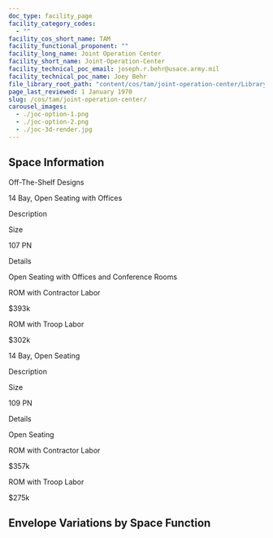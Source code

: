 ```yaml
---
doc_type: facility_page
facility_category_codes:
  - ""
facility_cos_short_name: TAM
facility_functional_proponent: ""
facility_long_name: Joint Operation Center
facility_short_name: Joint-Operation-Center
facility_technical_poc_email: joseph.r.behr@usace.army.mil
facility_technical_poc_name: Joey Behr
file_library_root_path: "content/cos/tam/joint-operation-center/Library/"
page_last_reviewed: 1 January 1970
slug: /cos/tam/joint-operation-center/
carousel_images:
  - ./joc-option-1.png
  - ./joc-option-2.png
  - ./joc-3d-render.jpg
---
```


## Space Information

Off-The-Shelf Designs

14 Bay, Open Seating with Offices

Description

Size

107 PN

Details

Open Seating with Offices and Conference Rooms

ROM with Contractor Labor

\$393k

ROM with Troop Labor

\$302k

14 Bay, Open Seating

Description

Size

109 PN

Details

Open Seating

ROM with Contractor Labor

\$357k

ROM with Troop Labor

\$275k

## Envelope Variations by Space Function
